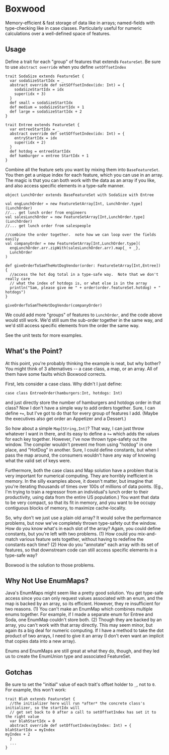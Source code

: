 Boxwood
=======

Memory-efficient & fast storage of data like in arrays; named-fields with type-checking
like in case classes. Particularly useful for numeric calculations over a well-defined
space of features.

Usage
-----

Define a trait for each "group" of features that extends `FeatureSet`.  Be sure to use
`abstract override` when you define `setOffsetIndex`

    trait SodaSize extends FeatureSet {
      var sodaSizeStartIdx = _
      abstract override def setSOffsetIndex(idx: Int) = {
        sodaSizeStartIdx = idx
        super(idx + 3)
      }
      def small = sodaSizeStartIdx
      def medium = sodaSizeStartIdx + 1
      def large = sodaSizeStartIdx + 2
    }

    trait Entree extends FeatureSet {
      var entreeStartIdx = _
      abstract override def setSOffsetIndex(idx: Int) = {
        entryStartIdx = idx
        super(idx + 2)
      }
      def hotdog = entreeStartIdx
      def hamburger = entree StartIdx + 1
    }


Combine all the feature sets you want by mixing them into `BaseFeatureSet`.  You then get a unique
index for each feature, which you can use in an array.  The magic is that you can both work with
the data as an array if you like, and also access specific elements in a type-safe manner.


    object LunchOrder extends BaseFeatureSet with SodaSize with Entree

    val engLunchOrder = new FeatureSetArray[Int, LunchOrder.type](LunchOrder)
    //... get lunch order from engineers
    val salesLunchOrder = new FeatureSetArray[Int,LunchOrder.type](LunchOrder)
    //... get lunch order from salespeople

    //combine the order together.  note how we can loop over the fields easily
    val companyOrder = new FeatureSetArray[Int,LunchOrder.type](
      engLunchOrder.arr.zipWith(salesLunchOrder.arr).map{_ + _},
      LunchOrder
    )

    def giveOrderToSamTheHotDogVendor(order: FeatureSetArray[Int,Entree]) {
      //access the hot dog total in a type-safe way.  Note that we don't really care
      // what the index of hotdogs is, or what else is in the array
      println("Sam, please give me " + order(order.featureSet.hotdog) + " hotdogs")
    }

    giveOrderToSamTheHotDogVendor(companyOrder)


We could add more "groups" of features to `LunchOrder`, and the code above would still work.  We'd still
sum the sub-order together in the same way, and we'd still access specific elements from the order the same
way.

See the unit tests for more examples.

What's the Point?
------

At this point, you're probably thinking the example is neat, but why bother?  You might think of 3 alternatives --
a case class, a map, or an array.  All of them have some faults which Boxwood corrects.

First, lets consider a case class.  Why didn't I just define:

    case class EntreeOrder(hamburgers:Int, hotdogs: Int)

and just directly store the number of hamburgers and hotdogs order in that class?  Now I don't have a simple way to add orders
together.  Sure, I can define `+=`, but I've got to do that for every group of features I add.  (Maybe the executives
also get order an Appetizer and a Dessert.)

So how about a simple `Map[String,Int]`?  That way, I can just throw whatever I want in there, and its easy to define a `+=` which
adds the values for each key together.  However, I've now thrown type-safety out the window.  The compiler wouldn't prevent me
from using "hotdog" in one place, and "HotDog" in another.  Sure, I could define constants, but when I pass the map around, the consumers
wouldn't have any way of knowing what the valid set of keys were.

Furthermore, both the case class and Map solution have a problem that is very important for numerical computing.  They are horribly
inefficient in memory.  In the silly examples above, it doesn't matter, but imagine that you're iterating thousands of times over
100s of millions of data points.  (Eg., I'm trying to train a regressor from an individual's lunch order to their productivity, using data
from the entire US population.)  You want that data to be very compact, so that its fit in memory, and you want to be occupy contiguous blocks of
memory, to maximize cache-locality.

So, why don't we just use a plain old array?  It would solve the performance problems, but now we've completely thrown type-safety out
the window.  How do you know what's in each slot of the array?  Again, you could define constants, but you're left with two problems.  (1) How
could you mix-and-match various feature sets together, without having to redefine the constants each time?  (2) How do you "annotate" each
array with its set of features, so that downstream code can still access specific elements in a type-safe way?

Boxwood is the solution to those problems.

Why Not Use EnumMaps?
------ 

Java's EnumMaps might seem like a pretty good solution.  You get type-safe access since you can only request values associated with an enum, and
the map is backed by an array, so its efficient.  However, they re insufficient for two reasons.  (1) You can't make an EnumMap which combines multiple
enums together.  For example, if I made a separate enum for Entree and Soda, one EnumMap couldn't store both.  (2) Though they are backed by an array,
you can't work with that array directly.  This may seem minor, but again its a big deal for numeric computing.  If I have a method to take the dot
product of two arrays, I need to give it an array (I don't even want an implicit that copies data into a new array).


Enums and EnumMaps are still great at what they do, though, and they led us to create the EnumUnion type and associated FeatureSet.


Gotchas
-------

Be sure to set the "initial" value of each trait's offset holder to `_`, not to `0`.  For example, this won't work:

    trait Blah extends FeatureSet {
      //the initializer here will run *after* the concrete class's initializer, so the startIdx will 
      // get set back to 0 after a call to setOffsetIndex has set it to the right value
      var blahStartIdx = 0
      abstract override def setOffsetIndex(myIndex: Int) = {
	blahStartIdx = myIndex
	myIndex + 2
      }
      ...
    }



